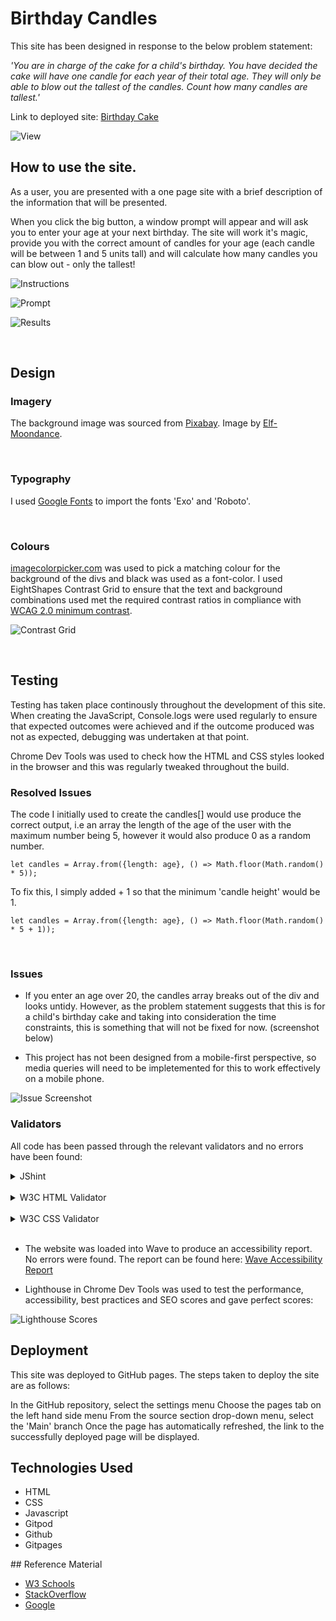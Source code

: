 # Birthday Candles

This site has been designed in response to the below problem statement:

<i>'You are in charge of the cake for a child's birthday. You have decided the cake will have one candle for each year of their total age. They will only be able to blow out the tallest of the candles. Count how many candles are tallest.'</i>

Link to deployed site: [Birthday Cake](https://shellied.github.io/birthday-cake/)

![View](assets/screenshots/view.png)

## How to use the site.

As a user, you are presented with a one page site with a brief description of the information that will be presented.  

When you click the big button, a window prompt will appear and will ask you to enter your age at your next birthday.  The site will work it's magic, provide you with the correct amount of candles for your age (each candle will be between 1 and 5 units tall) and will calculate how many candles you can blow out - only the tallest!

![Instructions](assets/screenshots/instructions.png)

![Prompt](assets/screenshots/prompt.png)

![Results](assets/screenshots/results.png)

<br>

## Design


### Imagery

The background image was sourced from [Pixabay](https://pixabay.com/?utm_source=link-attribution&amp;utm_medium=referral&amp;utm_campaign=image&amp;utm_content=6780746). Image by [Elf-Moondance](https://pixabay.com/users/elf-moondance-19728901/?utm_source=link-attribution&amp;utm_medium=referral&amp;utm_campaign=image&amp;utm_content=6780746).

<br>

### Typography

I used [Google Fonts](https://fonts.google.com/) to import the fonts 'Exo' and 'Roboto'.

<br>

### Colours

[imagecolorpicker.com](https://imagecolorpicker.com/en) was used to pick a matching colour for the background of the divs and black was used as a font-color.  I used EightShapes Contrast Grid to ensure that the text and background combinations used met the required contrast ratios in compliance with [WCAG 2.0 minimum contrast](https://www.w3.org/TR/UNDERSTANDING-WCAG20/visual-audio-contrast-contrast.html).

![Contrast Grid](assets/screenshots/contrast-grid.png)

<br>

## Testing

Testing has taken place continously throughout the development of this site.  When creating the JavaScript, Console.logs were used regularly to ensure that expected outcomes were achieved and if the outcome produced was not as expected, debugging was undertaken at that point.  

Chrome Dev Tools was used to check how the HTML and CSS styles looked in the browser and this was regularly tweaked throughout the build.

### Resolved Issues

The code I initially used to create the candles[] would use produce the correct output, i.e an array the length of the age of the user with the maximum number being 5, however it would also produce 0 as a random number. 

`
let candles = Array.from({length: age}, () => Math.floor(Math.random() * 5));
`

To fix this, I simply added + 1 so that the minimum 'candle height' would be 1.

`
let candles = Array.from({length: age}, () => Math.floor(Math.random() * 5 + 1));
`

<br>

### Issues

* If you enter an age over 20, the candles array breaks out of the div and looks untidy.  However, as the problem statement suggests that this is for a child's birthday cake and taking into consideration the time constraints, this is something that will not be fixed for now. (screenshot below)

* This project has not been designed from a mobile-first perspective, so media queries will need to be impletemented for this to work effectively on a mobile phone.

![Issue Screenshot](assets/screenshots/issue.png)

### Validators

All code has been passed through the relevant validators and no errors have been found:

<details>
<summary>JShint</summary>
<br>

![JShint](assets/screenshots/jshint.png)
</details>

<br>

<details>
<summary>W3C HTML Validator</summary>
<br>

![W3C HTML Validator](assets/screenshots/html.png)
</details>

<br>

<details>
<summary>W3C CSS Validator</summary>
<br>

![W3C CSS Validator](assets/screenshots/css.png)
</details>

<br>

* The website was loaded into Wave to produce an accessibility report. No errors were found. The report can be found here: [Wave Accessibility Report](https://wave.webaim.org/report#/https://shellied.github.io/birthday-cake/)

* Lighthouse in Chrome Dev Tools was used to test the performance, accessibility, best practices and SEO scores and gave perfect scores:

![Lighthouse Scores](assets/screenshots/lighthouse.png)


## Deployment

This site was deployed to GitHub pages. The steps taken to deploy the site are as follows:

In the GitHub repository, select the settings menu
Choose the pages tab on the left hand side menu
From the source section drop-down menu, select the 'Main' branch
Once the page has automatically refreshed, the link to the successfully deployed page will be displayed.

## Technologies Used

* HTML
* CSS
* Javascript
* Gitpod
* Github
* Gitpages

## Reference Material

* [W3 Schools](https://www.w3schools.com/)
* [StackOverflow](https://stackoverflow.com/)
* [Google](https://www.google.co.uk/)
